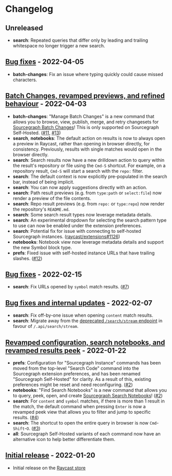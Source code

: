 # Changelog

## Unreleased

- **search**: Repeated queries that differ only by leading and trailing whitespace no longer trigger a new search.

## [Bug fixes](https://github.com/raycast/extensions/pull/1291) - 2022-04-05

- **batch-changes**: Fix an issue where typing quickly could cause missed characters.

## [Batch Changes, revamped previews, and refined behaviour](https://github.com/raycast/extensions/pull/1228) - 2022-04-03

- **batch-changes**: "Manage Batch Changes" is a new command that allows you to browse, view, publish, merge, and retry changesets for [Sourcegraph Batch Changes](https://about.sourcegraph.com/batch-changes)! This is only supported on Sourcegraph Self-Hosted. ([#11](https://github.com/bobheadxi/raycast-sourcegraph/pull/11), [#13](https://github.com/bobheadxi/raycast-sourcegraph/pull/13))
- **search**, **notebooks**: The default action on results is now to always open a preview in Raycast, rather than opening in browser directly, for consistency. Previously, results with single matches would open in the browser directly.
- **search**: Search results now have a new drilldown action to query within the result's repository or file using the `Cmd-S` shortcut. For example, on a repository result, `Cmd-S` will start a search with the `repo:` filter.
- **search**: The default context is now explicitly pre-populated in the search bar, instead of being implicit.
- **search**: You can now apply suggestions directly with an action.
- **search**: Path result previews (e.g. from `type:path` or `select:file`) now render a preview of the file contents.
- **search**: Repo result previews (e.g. from `repo:` or `type:repo`) now render the repository's `README.md`.
- **search**: Some search result types now leverage metadata details.
- **search**: An experimental dropdown for selecting the search pattern type to use can now be enabled under the extension preferences.
- **search**: Potential fix for issue with connecting to self-hosted Sourcegraph instances. ([raycast/extensions#1126](https://github.com/raycast/extensions/issues/1126))
- **notebooks**: Notebook view now leverage metadata details and support the new Symbol block type.
- **prefs**: Fixed issue with self-hosted instance URLs that have trailing slashes. ([#12](https://github.com/bobheadxi/raycast-sourcegraph/pull/12))

## [Bug fixes](https://github.com/raycast/extensions/pull/919) - 2022-02-15

- **search**: Fix URLs opened by `symbol` match results. ([#7](https://github.com/bobheadxi/raycast-sourcegraph/pull/7))

## [Bug fixes and internal updates](https://github.com/raycast/extensions/pull/833) - 2022-02-07

- **search**: Fix off-by-one issue when opening `content` match results.
- **search**: Migrate away from the [deprecated `/search/stream` endpoint](https://about.sourcegraph.com/blog/release/3.36/) in favour of `/.api/search/stream`.

## [Revamped configuration, search notebooks, and revamped results peek](https://github.com/raycast/extensions/pull/729) - 2022-01-22

- **prefs**: Configuration for "Sourcegraph Instance" commands has been moved from the top-level "Search Code" command into the Sourcegraph extension preferences, and has been renamed "Sourcegraph Self-Hosted" for clarity. As a result of this, existing preferences might be reset and need reconfiguring. ([#2](https://github.com/bobheadxi/raycast-sourcegraph/pull/2))
- **notebooks**: "Find Search Notebooks" is a new command that allows you to query, peek, open, and create [Sourcegraph Search Notebooks](https://docs.sourcegraph.com/notebooks)! ([#2](https://github.com/bobheadxi/raycast-sourcegraph/pull/2))
- **search**: For `content` and `symbol` matches, if there is more than 1 result in the match, the default command when pressing `Enter` is now a revamped peek view that allows you to filter and jump to specific results. ([#4](https://github.com/bobheadxi/raycast-sourcegraph/pull/4))
- **search**: The shortcut to open the entire query in browser is now `Cmd`-`Shift`-`O`. ([#3](https://github.com/bobheadxi/raycast-sourcegraph/pull/3))
- **all**: Sourcegraph Self-Hosted variants of each command now have an alternative icon to help better differentiate them.

## [Initial release](https://github.com/raycast/extensions/pull/708) - 2022-01-20

- Initial release on the [Raycast store](https://www.raycast.com/bobheadxi/sourcegraph)
